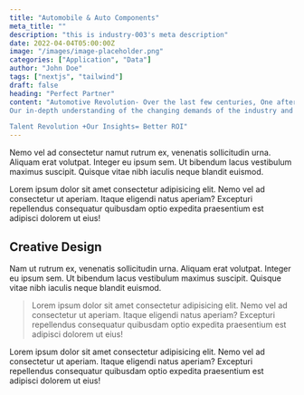 ```yaml
---
title: "Automobile & Auto Components"
meta_title: ""
description: "this is industry-003's meta description"
date: 2022-04-04T05:00:00Z
image: "/images/image-placeholder.png"
categories: ["Application", "Data"]
author: "John Doe"
tags: ["nextjs", "tailwind"]
draft: false
heading: "Perfect Partner"
content: "Automotive Revolution- Over the last few centuries, One after the other has led us to the core of the fourth Industrial Revolution where the convergence of technology and humans is quickly barreling us deep into a new chapter in Human development enabled by extraordinary Technology. Automobiles and Auto Components both transitioned from one stage to another fueling demand for extraordinary talent to meet the changing demands everyday. We comprehend the shifts in Talent Trends, Government Regulations, operational costs and many more.
Our in-depth understanding of the changing demands of the industry and talent landscape allows us to effectively curate a “search and selection” solution to build your talent pool who not only meet the desired criteria but also possess the elusive X factors which edges them out over the competition. These are the talents who will make the difference as economic shifts happen across the international Industrial & Chemicals Landscape.

Talent Revolution +Our Insights= Better ROI"
---
```


Nemo vel ad consectetur namut rutrum ex, venenatis sollicitudin urna. Aliquam erat volutpat. Integer eu ipsum sem. Ut bibendum lacus vestibulum maximus suscipit. Quisque vitae nibh iaculis neque blandit euismod.

Lorem ipsum dolor sit amet consectetur adipisicing elit. Nemo vel ad consectetur ut aperiam. Itaque eligendi natus aperiam? Excepturi repellendus consequatur quibusdam optio expedita praesentium est adipisci dolorem ut eius!

## Creative Design

Nam ut rutrum ex, venenatis sollicitudin urna. Aliquam erat volutpat. Integer eu ipsum sem. Ut bibendum lacus vestibulum maximus suscipit. Quisque vitae nibh iaculis neque blandit euismod.

> Lorem ipsum dolor sit amet consectetur adipisicing elit. Nemo vel ad consectetur ut aperiam. Itaque eligendi natus aperiam? Excepturi repellendus consequatur quibusdam optio expedita praesentium est adipisci dolorem ut eius!

Lorem ipsum dolor sit amet consectetur adipisicing elit. Nemo vel ad consectetur ut aperiam. Itaque eligendi natus aperiam? Excepturi repellendus consequatur quibusdam optio expedita praesentium est adipisci dolorem ut eius!
